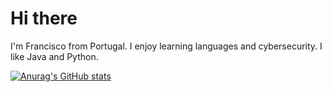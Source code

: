 # Hi there

I'm Francisco from Portugal. I enjoy learning languages and cybersecurity. I like Java and Python.

[![Anurag's GitHub stats](https://github-readme-stats.vercel.app/api?username=cwandcloud)](https://github.com/anuraghazra/github-readme-stats)

